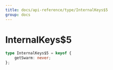 ```yaml
---
title: docs/api-reference/type/InternalKeys$5
group: docs
---
```


# InternalKeys$5

```ts
type InternalKeys$5 = keyof {
    getSwarm: never;
};
```



